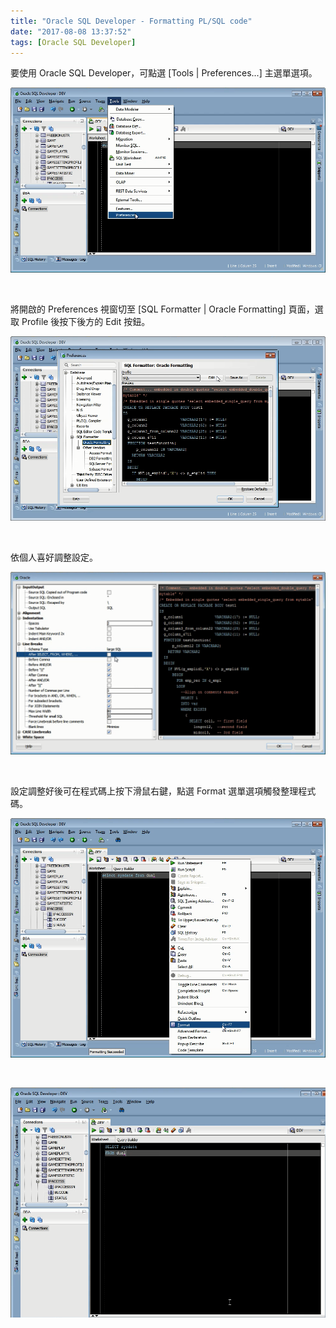 ```yaml
---
title: "Oracle SQL Developer - Formatting PL/SQL code"
date: "2017-08-08 13:37:52"
tags: [Oracle SQL Developer]
---
```



要使用 Oracle SQL Developer，可點選 [Tools | Preferences...] 主選單選項。  

<!-- More -->

![1.png](1.png)

<br/>


將開啟的 Preferences 視窗切至 [SQL Formatter | Oracle Formatting] 頁面，選取 Profile 後按下後方的 Edit 按鈕。  

![2.png](2.png)

<br/>


依個人喜好調整設定。  

![3.png](3.png)

<br/>


設定調整好後可在程式碼上按下滑鼠右鍵，點選 Format 選單選項觸發整理程式碼。  

![4.png](4.png)

<br/>


![5.png](5.png)

<br/>
